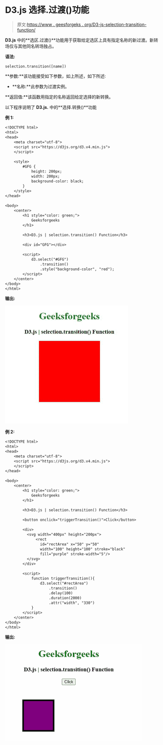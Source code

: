 # D3.js 选择.过渡()功能

> 原文:[https://www . geesforgeks . org/D3-js-selection-transition-function/](https://www.geeksforgeeks.org/d3-js-selection-transition-function/)

**D3.js** 中的**选区.过渡()**功能用于获取给定选区上具有指定名称的新过渡。新转场仅与其他同名转场独占。

**语法:**

```
selection.transition([name])

```

**参数:**该功能接受如下参数，如上所述，如下所述:

*   **名称:**此参数为过渡实例。

**返回值:**该函数用指定的名称返回给定选择的新转换。

以下程序说明了 **D3.js.** 中的**选择.转换()**功能

**例 1:**

```
<!DOCTYPE html> 
<html> 
<head> 
    <meta charset="utf-8">
    <script src="https://d3js.org/d3.v4.min.js"> 
    </script>

    <style>
        #GFG {
            height: 200px;
            width: 200px;
            background-color: black;
        }
    </style>
</head> 

<body> 
    <center>
        <h1 style="color: green;"> 
            Geeksforgeeks 
        </h1> 

        <h3>D3.js | selection.transition() Function</h3>

        <div id="GFG"></div>

        <script>
            d3.select("#GFG")
                .transition()
                .style("background-color", "red");
        </script> 
    </center>
</body> 
</html>
```

**输出:**

![](img/fdfbbb20f92c200ebf40cc884cd25443.png)

**例 2:**

```
<!DOCTYPE html> 
<html> 
<head> 
    <meta charset="utf-8">
    <script src="https://d3js.org/d3.v4.min.js"> 
    </script>
</head> 

<body> 
    <center>
        <h1 style="color: green;"> 
            Geeksforgeeks 
        </h1> 

        <h3>D3.js | selection.transition() Function</h3>

        <button onclick="triggerTransition()">Click</button>

        <div>
          <svg width="400px" height="200px">
              <rect
                id="rectArea" x="50" y="50"
                width="100" height="100" stroke="black"
                fill="purple" stroke-width="5"/>
          </svg>
        </div>

        <script>
            function triggerTransition(){
                d3.select("#rectArea")
                    .transition()
                    .delay(100)
                    .duration(2000)
                    .attr("width", "330")
            }
        </script> 
    </center>
</body> 
</html>
```

**输出:**

![](img/589aa79ca48064798c53bf4f1ed7ce1b.png)